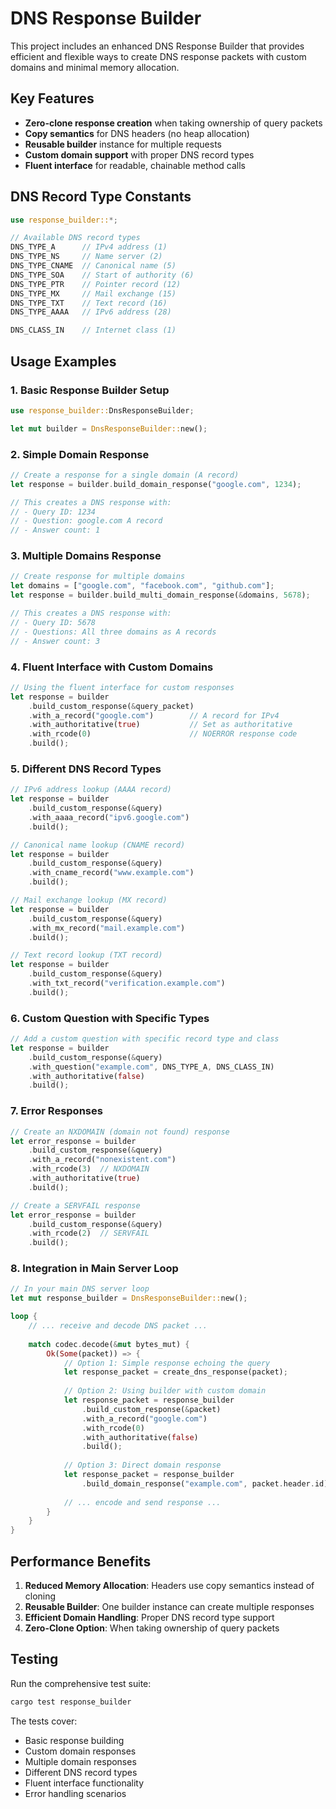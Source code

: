 # DNS Response Builder

This project includes an enhanced DNS Response Builder that provides efficient and flexible ways to create DNS response packets with custom domains and minimal memory allocation.

## Key Features

- **Zero-clone response creation** when taking ownership of query packets
- **Copy semantics** for DNS headers (no heap allocation)
- **Reusable builder** instance for multiple requests
- **Custom domain support** with proper DNS record types
- **Fluent interface** for readable, chainable method calls

## DNS Record Type Constants

```rust
use response_builder::*;

// Available DNS record types
DNS_TYPE_A      // IPv4 address (1)
DNS_TYPE_NS     // Name server (2)
DNS_TYPE_CNAME  // Canonical name (5)
DNS_TYPE_SOA    // Start of authority (6)
DNS_TYPE_PTR    // Pointer record (12)
DNS_TYPE_MX     // Mail exchange (15)
DNS_TYPE_TXT    // Text record (16)
DNS_TYPE_AAAA   // IPv6 address (28)

DNS_CLASS_IN    // Internet class (1)
```

## Usage Examples

### 1. Basic Response Builder Setup

```rust
use response_builder::DnsResponseBuilder;

let mut builder = DnsResponseBuilder::new();
```

### 2. Simple Domain Response

```rust
// Create a response for a single domain (A record)
let response = builder.build_domain_response("google.com", 1234);

// This creates a DNS response with:
// - Query ID: 1234
// - Question: google.com A record
// - Answer count: 1
```

### 3. Multiple Domains Response

```rust
// Create response for multiple domains
let domains = ["google.com", "facebook.com", "github.com"];
let response = builder.build_multi_domain_response(&domains, 5678);

// This creates a DNS response with:
// - Query ID: 5678
// - Questions: All three domains as A records
// - Answer count: 3
```

### 4. Fluent Interface with Custom Domains

```rust
// Using the fluent interface for custom responses
let response = builder
    .build_custom_response(&query_packet)
    .with_a_record("google.com")        // A record for IPv4
    .with_authoritative(true)           // Set as authoritative
    .with_rcode(0)                      // NOERROR response code
    .build();
```

### 5. Different DNS Record Types

```rust
// IPv6 address lookup (AAAA record)
let response = builder
    .build_custom_response(&query)
    .with_aaaa_record("ipv6.google.com")
    .build();

// Canonical name lookup (CNAME record)
let response = builder
    .build_custom_response(&query)
    .with_cname_record("www.example.com")
    .build();

// Mail exchange lookup (MX record)
let response = builder
    .build_custom_response(&query)
    .with_mx_record("mail.example.com")
    .build();

// Text record lookup (TXT record)
let response = builder
    .build_custom_response(&query)
    .with_txt_record("verification.example.com")
    .build();
```

### 6. Custom Question with Specific Types

```rust
// Add a custom question with specific record type and class
let response = builder
    .build_custom_response(&query)
    .with_question("example.com", DNS_TYPE_A, DNS_CLASS_IN)
    .with_authoritative(false)
    .build();
```

### 7. Error Responses

```rust
// Create an NXDOMAIN (domain not found) response
let error_response = builder
    .build_custom_response(&query)
    .with_a_record("nonexistent.com")
    .with_rcode(3)  // NXDOMAIN
    .with_authoritative(true)
    .build();

// Create a SERVFAIL response
let error_response = builder
    .build_custom_response(&query)
    .with_rcode(2)  // SERVFAIL
    .build();
```

### 8. Integration in Main Server Loop

```rust
// In your main DNS server loop
let mut response_builder = DnsResponseBuilder::new();

loop {
    // ... receive and decode DNS packet ...
    
    match codec.decode(&mut bytes_mut) {
        Ok(Some(packet)) => {
            // Option 1: Simple response echoing the query
            let response_packet = create_dns_response(packet);
            
            // Option 2: Using builder with custom domain
            let response_packet = response_builder
                .build_custom_response(&packet)
                .with_a_record("google.com")
                .with_rcode(0)
                .with_authoritative(false)
                .build();
            
            // Option 3: Direct domain response
            let response_packet = response_builder
                .build_domain_response("example.com", packet.header.id);
            
            // ... encode and send response ...
        }
    }
}
```

## Performance Benefits

1. **Reduced Memory Allocation**: Headers use copy semantics instead of cloning
2. **Reusable Builder**: One builder instance can create multiple responses
3. **Efficient Domain Handling**: Proper DNS record type support
4. **Zero-Clone Option**: When taking ownership of query packets

## Testing

Run the comprehensive test suite:

```bash
cargo test response_builder
```

The tests cover:
- Basic response building
- Custom domain responses
- Multiple domain responses
- Different DNS record types
- Fluent interface functionality
- Error handling scenarios
